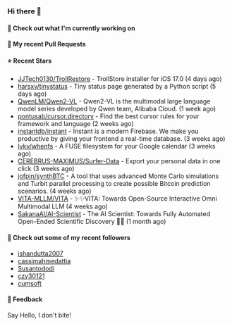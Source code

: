### Hi there 👋

#### 👷 Check out what I'm currently working on

#### 🔨 My recent Pull Requests


#### ⭐ Recent Stars

- [JJTech0130/TrollRestore](https://github.com/JJTech0130/TrollRestore) - TrollStore installer for iOS 17.0 (4 days ago)
- [harsxv/tinystatus](https://github.com/harsxv/tinystatus) - Tiny status page generated by a Python script (5 days ago)
- [QwenLM/Qwen2-VL](https://github.com/QwenLM/Qwen2-VL) - Qwen2-VL is the multimodal large language model series developed by Qwen team, Alibaba Cloud. (1 week ago)
- [pontusab/cursor.directory](https://github.com/pontusab/cursor.directory) - Find the best cursor rules for your framework and language (2 weeks ago)
- [instantdb/instant](https://github.com/instantdb/instant) - Instant is a modern Firebase. We make you productive by giving your frontend a real-time database. (3 weeks ago)
- [lvkv/whenfs](https://github.com/lvkv/whenfs) - A FUSE filesystem for your Google calendar (3 weeks ago)
- [CEREBRUS-MAXIMUS/Surfer-Data](https://github.com/CEREBRUS-MAXIMUS/Surfer-Data) - Export your personal data in one click (3 weeks ago)
- [jofpin/synthBTC](https://github.com/jofpin/synthBTC) - A tool that uses advanced Monte Carlo simulations and Turbit parallel processing to create possible Bitcoin prediction scenarios. (4 weeks ago)
- [VITA-MLLM/VITA](https://github.com/VITA-MLLM/VITA) - ✨✨VITA: Towards Open-Source Interactive Omni Multimodal LLM (4 weeks ago)
- [SakanaAI/AI-Scientist](https://github.com/SakanaAI/AI-Scientist) - The AI Scientist: Towards Fully Automated Open-Ended Scientific Discovery 🧑‍🔬 (1 month ago)

#### 👯 Check out some of my recent followers

- [ishandutta2007](https://github.com/ishandutta2007)
- [cassimahmedattia](https://github.com/cassimahmedattia)
- [Susantododi](https://github.com/Susantododi)
- [czy30121](https://github.com/czy30121)
- [cumsoft](https://github.com/cumsoft)

#### 💬 Feedback

Say Hello, I don't bite!